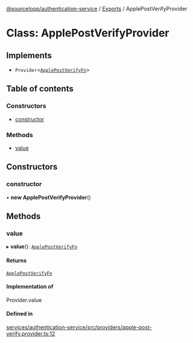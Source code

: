 [@sourceloop/authentication-service](../README.md) / [Exports](../modules.md) / ApplePostVerifyProvider

# Class: ApplePostVerifyProvider

## Implements

- `Provider`<[`ApplePostVerifyFn`](../interfaces/ApplePostVerifyFn.md)\>

## Table of contents

### Constructors

- [constructor](ApplePostVerifyProvider.md#constructor)

### Methods

- [value](ApplePostVerifyProvider.md#value)

## Constructors

### constructor

• **new ApplePostVerifyProvider**()

## Methods

### value

▸ **value**(): [`ApplePostVerifyFn`](../interfaces/ApplePostVerifyFn.md)

#### Returns

[`ApplePostVerifyFn`](../interfaces/ApplePostVerifyFn.md)

#### Implementation of

Provider.value

#### Defined in

[services/authentication-service/src/providers/apple-post-verify.provider.ts:12](https://github.com/sourcefuse/loopback4-microservice-catalog/blob/a84fe677/services/authentication-service/src/providers/apple-post-verify.provider.ts#L12)
